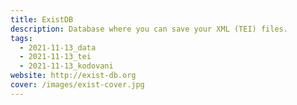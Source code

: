 ```yaml
---
title: ExistDB
description: Database where you can save your XML (TEI) files.
tags:
  - 2021-11-13_data
  - 2021-11-13_tei
  - 2021-11-13_kodovani
website: http://exist-db.org
cover: /images/exist-cover.jpg
---
```

